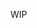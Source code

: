 WIP

<!-- - Cloud function is cloud run is disguise
- less control, easier to maintain and use.
- function as a service
- Run scripts on cloud -> easiest way to do this
- different languages
- triggers -> event, pub sub etc
- Tour of cloud function
- secure cloud function -> public/private
- how to connect securely 
-  -->
